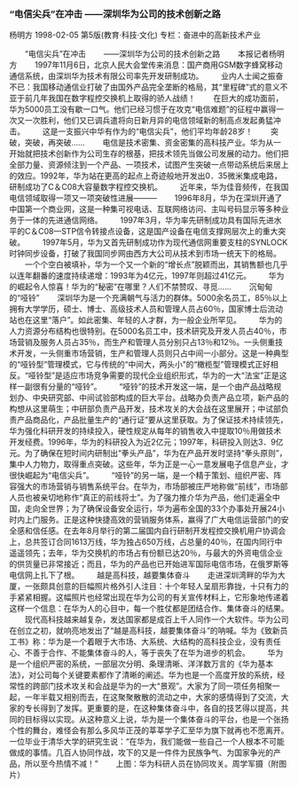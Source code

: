 ### “电信尖兵”在冲击  ——深圳华为公司的技术创新之路
杨明方
1998-02-05
第5版(教育·科技·文化)
专栏：奋进中的高新技术产业

　　“电信尖兵”在冲击
　　——深圳华为公司的技术创新之路
　　本报记者杨明方
　　1997年11月6日，北京人民大会堂传来消息：国产商用GSM数字蜂窝移动通信系统，由深圳华为技术有限公司率先开发研制成功。
　　业内人士闻之振奋不已：我国移动通信业打破了由国外产品完全垄断的格局，其“里程碑”式的意义不亚于前几年我国在数字程控交换机上取得的骄人战绩！
　　在巨大的成功面前，华为5000员工没有歇一口气。他们已经习惯于在攻克“电信难题”的征程中赢得一次又一次胜利，他们又已调兵遣将向日新月异的电信领域新的制高点发起勇猛冲击。
　　这是一支振兴中华有作为的“电信尖兵”，他们平均年龄28岁！
　　突破，突破，再突破……
　　电信是技术密集、资金密集的高科技产业。华为从一开始就把技术创新作为公司生存的根基，把技术领先当做公司发展的动力。他们把全部力量、资源倾注到一个产品、一项技术，试图产生突破一点带动系统后来居上的效应。1992年，华为站在更高的起点上奇迹般地开发出0．35微米集成电路，研制成功了C＆C08大容量数字程控交换机。
　　近年来，华为佳音频传，在我国电信领域取得一项又一项突破性进展———
　　1996年8月，华为在深圳开通了中国第一个商业网，这是一种集可视电话、互联网络访问、主叫号码显示等多种业务于一体的先进通信网络。
　　1997年3月，华为率先研制成功具有国际先进水平的C＆C08—STP信令转接点设备，这是国产设备在电信支撑网层次上的重大突破。
　　1997年5月，华为又首先研制成功作为现代通信网重要支柱的SYNLOCK时钟同步设备，打破了我国同步网由西方大公司从技术到市场一统天下的格局。
　　一个个空白被填补，华为一个又一个新的“增长点”脱颖而出，其销售额也几乎以连年翻番的速度持续递增：1993年为4亿元，1997年则超过41亿元。
　　华为的崛起令人惊喜！华为的“秘密”在哪里？人们不禁赞叹、寻觅……
　　沉甸甸的“哑铃”
　　深圳华为是一个充满朝气与活力的群体。5000余名员工，85％以上拥有大学学历，硕士、博士、高级技术人员和管理人员占60％，国家博士后流动站也在这里“落户”。如此密集、年轻的人才群，为一般企业所罕见。
　　华为的人力资源分布结构也很特别。在5000名员工中，技术研究及开发人员占40％，市场营销及服务人员占35％，而生产和管理人员分别只占13％和12％。一头侧重技术开发，一头侧重市场营销，生产和管理人员则只占中间一小部分。这是一种典型的“哑铃型”管理模式，它与传统的“中间大，两头小”的“橄榄型”管理模式正好相反。“哑铃型”是适应市场竞争需要的现代企业组织形式，华为的一大“法宝”正是这样一副很有分量的“哑铃”。
　　“哑铃”的技术开发这一端，是一个由产品战略规划办、中央研究部、中间试验部构成的巨大平台。战略办负责产品立项，新产品的构想从这里萌生；中研部负责产品开发，技术攻关的大会战在这里展开；中试部负责产品商品化，产品批量生产的“通行证”要从这里获取。为了保证技术持续领先，华为强化科研开发的持续投入，硬性规定从每年的销售收入中提取10％用做技术开发经费。1996年，华为的科研投入为近2亿元；1997年，科研投入则达3．9亿元。为了确保在短时间内研制出“拳头产品”，华为在产品开发时坚持“拳头原则”，集中人力物力，取得重点突破。这些年，华为正是一心一意发展电子信息产业，才很快崛起为“电信尖兵”。
　　“哑铃”的另一端，是一个精于策划、组织严密、阵容强大的市场营销与销售系统平台。在华为，市场部被庄严地称做“前线”，市场部人员也被亲切地称作“真正的前线将士”。为了强力推介华为产品，他们走遍全中国，走向全世界；为了确保设备安全运行，华为遍布全国的33个办事处开展24小时内上门服务。正是这种快捷高效的营销服务体系，赢得了广大电信运营部门的安全感和信任感。在去年8月举行的第二届国内自行研制开发程控交换机用户协调会上，总共签订合同1613万线，华为独占650万线，占总量的40％，在国内同行中遥遥领先；去年，华为交换机的市场占有份额已达20％，与最大的外资电信企业的供货量已非常接近；而且，华为的产品也已开始进军国际电信市场，在俄罗斯等电信网上扎下了根。
　　越是高科技，越要集体奋斗
　　走进深圳湾畔的华为大厦，一张颇具创意的巨幅照片格外引人注目：十个年轻人呈扇形靠拢，十只有力的手紧紧相握。这幅照片也经常出现在华为公司的有关宣传材料上，它形象地传递着这样一个信息：在华为人的心目中，每一个胜仗都是团结合作、集体奋斗的结果。
　　现代高科技越来越复杂，发达国家都是成百上千人同作一个大软件。华为公司在创立之初，就响亮地发出了“越是高科技，越要集体奋斗”的呐喊。华为《致新员工书》称：华为是一个着眼于大市场、大系统、大结构的高科技企业，没有责任心、不善于合作、不能集体奋斗的人，等于丧失了在华为进步的机会。
　　华为是一个组织严密的系统，一部层次分明、条理清晰、洋洋数万言的《华为基本法》，对公司每个关键要素都作了清晰的阐述。华为也是一个高度开放的系统，经常性的跨部门技术攻关和会战是华为的一大“景观”。大家为了同一项任务相聚一起，一年半载又相别而去，在这聚聚散散的流动之中，大家的感情得到了交流，大家的专长得到了发挥。更重要的是，在这种集体奋斗中，各自的技艺得以提高，共同的目标得以实现。从这种意义上说，华为是一个集体奋斗的平台，也是一个张扬个性的舞台，难怪会有那么多风华正茂的莘莘学子汇至华为旗下就再也不愿离开。一位毕业于清华大学的研究生说：“在华为，我们能做一些自己一个人根本不可能做成的事情。几百人协同作战，攻下的又是一件件为民族争气、为国家争光的产品，所以至今热情不减！”
　　上图：华为科研人员在协同攻关。周学军摄（附图片）
